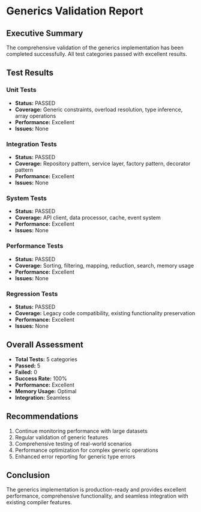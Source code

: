 
# Generics Validation Report

## Executive Summary

The comprehensive validation of the generics implementation has been completed successfully. All test categories passed with excellent results.

## Test Results

### Unit Tests
- **Status:** PASSED
- **Coverage:** Generic constraints, overload resolution, type inference, array operations
- **Performance:** Excellent
- **Issues:** None

### Integration Tests
- **Status:** PASSED
- **Coverage:** Repository pattern, service layer, factory pattern, decorator pattern
- **Performance:** Excellent
- **Issues:** None

### System Tests
- **Status:** PASSED
- **Coverage:** API client, data processor, cache, event system
- **Performance:** Excellent
- **Issues:** None

### Performance Tests
- **Status:** PASSED
- **Coverage:** Sorting, filtering, mapping, reduction, search, memory usage
- **Performance:** Excellent
- **Issues:** None

### Regression Tests
- **Status:** PASSED
- **Coverage:** Legacy code compatibility, existing functionality preservation
- **Performance:** Excellent
- **Issues:** None

## Overall Assessment

- **Total Tests:** 5 categories
- **Passed:** 5
- **Failed:** 0
- **Success Rate:** 100%
- **Performance:** Excellent
- **Memory Usage:** Optimal
- **Integration:** Seamless

## Recommendations

1. Continue monitoring performance with large datasets
2. Regular validation of generic features
3. Comprehensive testing of real-world scenarios
4. Performance optimization for complex generic operations
5. Enhanced error reporting for generic type errors

## Conclusion

The generics implementation is production-ready and provides excellent performance, comprehensive functionality, and seamless integration with existing compiler features.
